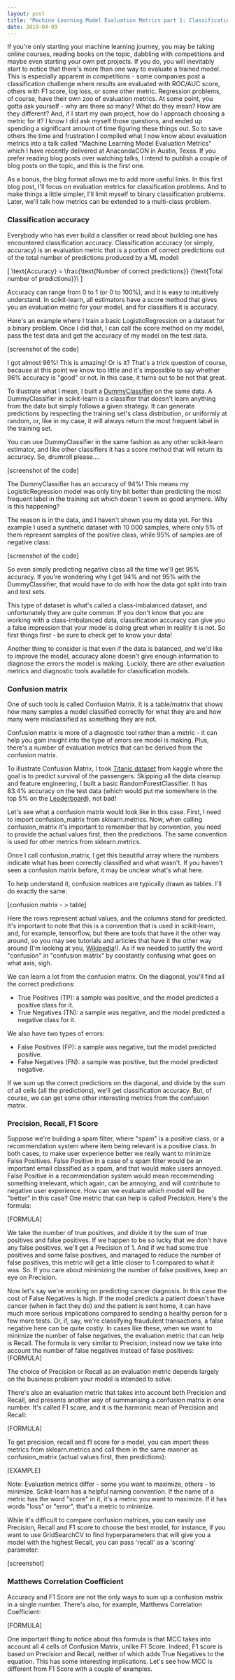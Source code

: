 ```yaml
---
layout: post
title: "Machine Learning Model Evaluation Metrics part 1: Classification"
date: 2019-04-09
---
```


If you're only starting your machine learning journey, you may be taking online courses, reading books on the topic, 
dabbling with competitions and maybe even starting your own pet projects. If you do, you will inevitably start to notice 
that there's more than one way to evaluate a trained model. This is especially apparent in competitions - some companies post a 
classification challenge where results are evaluated with ROC/AUC score, others with F1 score, log loss, or some other 
metric. Regression problems, of course, have their own zoo of evaluation metrics. At some point, you gotta ask yourself - 
why are there so many? What do they mean? How are they different? And, if I start my own project, how do I approach 
choosing a metric for it? 
I know I did ask myself those questions, and ended up spending a significant amount of time figuring these things out. 
So to save others the time and frustration I compiled what I now know about evaluation metrics into a talk called "Machine 
Learning Model Evaluation Metrics" which I have recently delivered at AnacondaCON in Austin, Texas. If you prefer reading 
blog posts over watching talks, I intend to publish a couple of blog posts on the topic, and this is the first one. 

As a bonus, the blog format allows me to add more useful links. 
In this first blog post, I'll focus on evaluation metrics for classification problems. And to make things a little simpler,
I'll limit myself to binary classification problems. Later, we'll talk how metrics can be extended to a multi-class problem.  

### Classification accuracy
Everybody who has ever build a classifier or read about building one has encountered classification accuracy. 
Classification accuracy (or simply, accuracy) is an evaluation metric that is a portion of correct predictions out of the total number of 
predictions produced by a ML model:

[ \text{Accuracy} = \frac{\text{Number of correct predictions}} {\text{Total number of predictions}}\ ]  

Accuracy can range from 0 to 1 (or 0 to 100%), and it is easy to intuitively understand. In scikit-learn, all 
estimators have a score method that gives you an evaluation metric for your model, and for classifiers it is accuracy. 

Here's an example where I train a basic LogisticRegression on a dataset for a binary problem. Once I did that, I can call 
the score method on my model, pass the test data and get the accuracy of my model on the test data.

[screenshot of the code]

I got almost 96%! This is amazing! Or is it? That's a trick question of course, because at this point we know too little 
and it's impossible to say whether 96% accuracy is "good" or not. In this case, it turns out to be not that great. 

To illustrate what I mean, I built a [DummyClassifier](https://scikit-learn.org/stable/modules/generated/sklearn.dummy.DummyClassifier.html) 
on the same data. A DummyClassifier in scikit-learn is a classifier that doesn't learn anything from the data but simply 
follows a given strategy. It can generate predictions by respecting the training set's class distribution, or uniformly 
at random, or, like in my case, it will always return the most frequent label in the training set. 

You can use DummyClassifier in the same fashion as any other scikit-learn estimator, and like other classifiers it has
a score method that will return its accuracy. So, drumroll please…. 

[screenshot of the code]

The DummyClassifier has an accuracy of 94%!  This means my LogisticRegression model was only tiny bit better than 
predicting the most frequent label in the training set which doesn't seem so good anymore. Why is this happening? 

The reason is in the data, and I haven't shown you my data yet. For this example I used a synthetic dataset with 10 000 
samples, where only 5% of them represent samples of the positive class, while 95% of samples are of negative class:

[screenshot of the code] 

So  even simply predicting negative class all the time we'll get 95% accuracy. If you're wondering why I got 94% and 
not 95% with the DummyClassifier, that would have to do with how the data got split into train and test sets. 

This type of dataset is what's called a class-imbalanced dataset, and unfortunately they are quite common. If you don't 
know that you are working with a class-imbalanced data, classification accuracy can give you a false impression that 
your model is doing great when in reality it is not. So first things first - be sure to check get to know your data!

Another thing to consider is that even if the data is balanced, and we'd like to improve the model, accuracy alone 
doesn't give enough information to diagnose the errors the model is making. Luckily, there are other evaluation metrics 
and diagnostic tools available for classification models.

### Confusion matrix
One of such tools is called Confusion Matrix. It is a table/matrix that shows how many samples a model classified 
correctly for what they are and how many were misclassified as something they are not. 

Confusion matrix is more of a diagnostic tool rather than a metric - it can help you gain insight into the type of errors are model is 
making. Plus, there's a number of evaluation metrics that can be derived from the confusion matrix. 
 
To illustrate Confusion Matrix, I took [Titanic dataset](https://www.kaggle.com/c/titanic) from kaggle where the goal is 
to predict survival of the passengers. Skipping all the data cleanup and feature engineering, I built a basic 
RandomForestClassifier. It has 83.4% accuracy on the test data (which would put me somewhere in the top 5% on the 
[Leaderboard](https://www.kaggle.com/c/titanic/leaderboard)), not bad! 

Let's see what a confusion matrix would look like in this case. First, I need to import confusion_matrix from 
sklearn.metrics. Now, when calling confusion_matrix it's important to remember that by convention, you need to provide 
the actual values first, then the predictions. The same convention is used for other metrics from sklearn.metrics. 

Once I call confusion_matrix, I get this beautiful array where the numbers indicate what has been correctly classified 
and what wasn't. If you haven't seen a confusion matrix before, it may be unclear what's what here.

To help understand it, confusion matrices are typically drawn as tables. I'll do exactly the same: 

[confusion matrix - > table]

Here the rows represent actual values, and the columns stand for predicted. It's important to note that this is a 
convention that is used in scikit-learn, and, for example, tensorflow, but there are tools that have it the other way 
around, so you may see tutorials and articles that have it the other way around (I'm looking at you, [Wikipedia](https://en.wikipedia.org/wiki/Confusion_matrix)!). 
As if we needed to justify the word "confusion" in "confusion matrix" by constantly confusing what goes on what axis, sigh.

We can learn a lot from the confusion matrix. On the diagonal, you'll find all the correct predictions: 
* True Positives (TP): a sample was positive, and the model predicted a positive class for it.
* True Negatives (TN): a sample was negative, and the model predicted a negative class for it.

We also have two types of errors: 
* False Positives (FP): a sample was negative, but the model predicted positive.
* False Negatives (FN): a sample was positive, but the model predicted negative.

If we sum up the correct predictions on the diagonal, and divide by the sum of all cells (all the predictions), we'll get 
classification accuracy. But, of course, we can get some other interesting metrics from the confusion matrix. 

### Precision, Recall, F1 Score
Suppose we're building a spam filter, where "spam" is a positive class, or a recommendation system where item being relevant 
is a positive class. In both cases, to make user experience better we really want to minimize False Positives. False 
Positive in a case of s spam filter would be an important email classified as a spam, and that would make users annoyed. 
False Positive in a recommendation system would mean recommending something irrelevant, which again, can be annoying, and 
will contribute to negative user experience. How can we evaluate which model will be "better" in this case? One metric 
that can help is called Precision.
Here's the formula: 

[FORMULA]

We take the number of true positives, and divide it by the sum of true positives and false positives.
If we happen to be so lucky that we don't have any false positives, we'll get a Precision of 1. And if we had some true 
positives and some false positives, and managed to reduce the number of false positives, this metric will get a little 
closer to 1 compared to what it was.
So. If you care about minimizing the number of false positives, keep an eye on Precision.

Now let's say we're working on predicting cancer diagnosis. In this case the cost of False Negatives is high. If the 
model predicts a patient doesn't have cancer (when in fact they do) and the patient is sent home, it can have much more 
serious implications compared to sending a healthy person for a few more tests. Or, if, say, we're classifying fraudulent transactions,
a false negative here can be quite costly. In cases like these, when we want to minimize the number of false negatives, 
the evaluation metric that can help is Recall. 
The formula is very similar to Precision, instead now we take into account the number of false negatives instead of false positives: 
[FORMULA]

The choice of Precision or Recall as an evaluation metric depends largely on the business problem your model is intended 
to solve. 

There's also an evaluation metric that takes into account both Precision and Recall, and presents another way of summarising 
a confusion matrix in one number. It's called F1 score, and it is the harmonic mean of Precision and Recall:

[FORMULA]

To get precision, recall and f1 score for a model, you can import these metrics from sklearn.metrics and call them in the 
same manner as confusion_matrix (actual values first, then predictions): 

[EXAMPLE]

Note: Evaluation metrics differ - some you want to maximize, others - to minimize. Scikit-learn has a helpful naming 
convention. If the name of a metric has the word "score" in it, it's a metric you want to maximize. If it has words 
"loss" or "error", that's a metric to minimize.

While it's difficult to compare confusion matrices, you can easily use Precision, Recall and F1 score to choose the best 
model, for instance, if you want to use GridSearchCV to find hyperparameters that will give you a model with the highest 
Recall, you can pass 'recall' as a 'scoring' parameter:

[screenshot]

### Matthews Correlation Coefficient
Accuracy and F1 Score are not the only ways to sum up a confusion matrix in a single number. There's also, for example, 
Matthews Correlation Coefficient:

[FORMULA]

One important thing to notice about this formula is that MCC takes into account all 4 cells of Confusion Matrix, unlike 
F1 Score. Indeed, F1 score is based on Precision and Recall, neither of which adds True Negatives to the equation. 
This has some interesting implications. Let's see how MCC is different from F1 Score with a couple of examples. 

 
 




 
